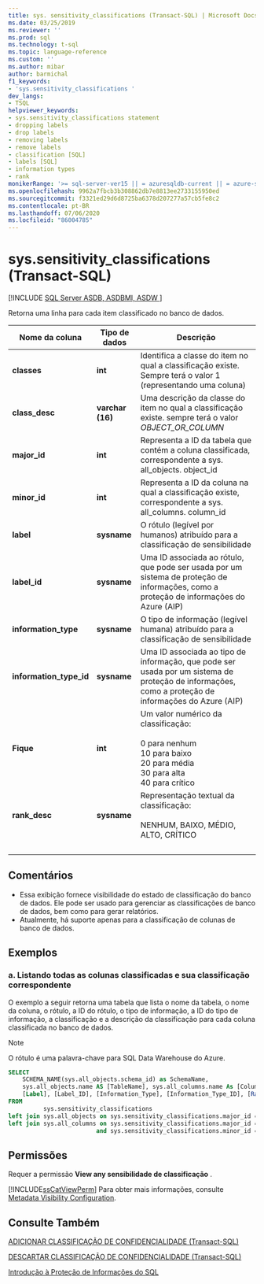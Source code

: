 ```yaml
---
title: sys. sensitivity_classifications (Transact-SQL) | Microsoft Docs
ms.date: 03/25/2019
ms.reviewer: ''
ms.prod: sql
ms.technology: t-sql
ms.topic: language-reference
ms.custom: ''
ms.author: mibar
author: barmichal
f1_keywords:
- 'sys.sensitivity_classifications '
dev_langs:
- TSQL
helpviewer_keywords:
- sys.sensitivity_classifications statement
- dropping labels
- drop labels
- removing labels
- remove labels
- classification [SQL]
- labels [SQL]
- information types
- rank
monikerRange: '>= sql-server-ver15 || = azuresqldb-current || = azure-sqldw-latest || = sqlallproducts-allversions'
ms.openlocfilehash: 9962a7fbcb3b308862db7e8813ee2733155950ed
ms.sourcegitcommit: f3321ed29d6d8725ba6378d207277a57cb5fe8c2
ms.contentlocale: pt-BR
ms.lasthandoff: 07/06/2020
ms.locfileid: "86004785"
---
```

# <a name="syssensitivity_classifications-transact-sql"></a>sys.sensitivity_classifications (Transact-SQL)
[!INCLUDE [SQL Server ASDB, ASDBMI, ASDW ](../../includes/applies-to-version/sql-asdb-asdbmi-asa.md)]

Retorna uma linha para cada item classificado no banco de dados.

|Nome da coluna|Tipo de dados|Descrição|
|-----------------|---------------|-----------------|  
|**classes**|**int**|Identifica a classe do item no qual a classificação existe. Sempre terá o valor 1 (representando uma coluna)|  
|**class_desc**|**varchar (16)**|Uma descrição da classe do item no qual a classificação existe. sempre terá o valor *OBJECT_OR_COLUMN*|  
|**major_id**|**int**|Representa a ID da tabela que contém a coluna classificada, correspondente a sys. all_objects. object_id|  
|**minor_id**|**int**|Representa a ID da coluna na qual a classificação existe, correspondente a sys. all_columns. column_id|   
|**label**|**sysname**|O rótulo (legível por humanos) atribuído para a classificação de sensibilidade|  
|**label_id**|**sysname**|Uma ID associada ao rótulo, que pode ser usada por um sistema de proteção de informações, como a proteção de informações do Azure (AIP)|  
|**information_type**|**sysname**|O tipo de informação (legível humana) atribuído para a classificação de sensibilidade|  
|**information_type_id**|**sysname**|Uma ID associada ao tipo de informação, que pode ser usada por um sistema de proteção de informações, como a proteção de informações do Azure (AIP)|  
|**Fique**|**int**|Um valor numérico da classificação: <br><br>0 para nenhum<br>10 para baixo<br>20 para média<br>30 para alta<br>40 para crítico| 
|**rank_desc**|**sysname**|Representação textual da classificação:  <br><br>NENHUM, BAIXO, MÉDIO, ALTO, CRÍTICO|  
| &nbsp; | &nbsp; | &nbsp; |

## <a name="remarks"></a>Comentários  

- Essa exibição fornece visibilidade do estado de classificação do banco de dados. Ele pode ser usado para gerenciar as classificações de banco de dados, bem como para gerar relatórios.
- Atualmente, há suporte apenas para a classificação de colunas de banco de dados.
 
## <a name="examples"></a>Exemplos

### <a name="a-listing-all-classified-columns-and-their-corresponding-classification"></a>a. Listando todas as colunas classificadas e sua classificação correspondente

O exemplo a seguir retorna uma tabela que lista o nome da tabela, o nome da coluna, o rótulo, a ID do rótulo, o tipo de informação, a ID do tipo de informação, a classificação e a descrição da classificação para cada coluna classificada no banco de dados.

> [!NOTE]
> O rótulo é uma palavra-chave para SQL Data Warehouse do Azure.

```sql
SELECT
    SCHEMA_NAME(sys.all_objects.schema_id) as SchemaName,
    sys.all_objects.name AS [TableName], sys.all_columns.name As [ColumnName],
    [Label], [Label_ID], [Information_Type], [Information_Type_ID], [Rank], [Rank_Desc]
FROM
          sys.sensitivity_classifications
left join sys.all_objects on sys.sensitivity_classifications.major_id = sys.all_objects.object_id
left join sys.all_columns on sys.sensitivity_classifications.major_id = sys.all_columns.object_id
                         and sys.sensitivity_classifications.minor_id = sys.all_columns.column_id
```

## <a name="permissions"></a>Permissões  
 Requer a permissão **View any sensibilidade de classificação** . 
 
 [!INCLUDE[ssCatViewPerm](../../includes/sscatviewperm-md.md)] Para obter mais informações, consulte [Metadata Visibility Configuration](../../relational-databases/security/metadata-visibility-configuration.md).  

## <a name="see-also"></a>Consulte Também  

[ADICIONAR CLASSIFICAÇÃO DE CONFIDENCIALIDADE (Transact-SQL)](../../t-sql/statements/add-sensitivity-classification-transact-sql.md)

[DESCARTAR CLASSIFICAÇÃO DE CONFIDENCIALIDADE (Transact-SQL)](../../t-sql/statements/drop-sensitivity-classification-transact-sql.md)

[Introdução à Proteção de Informações do SQL](https://aka.ms/sqlip)
